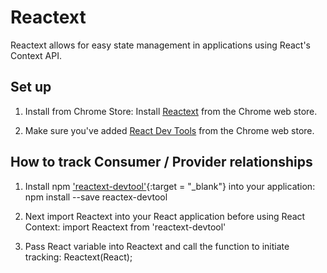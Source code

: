 # Reactext
Reactext allows for easy state management in applications using React's Context API. 

## Set up

1. Install from Chrome Store: Install [Reactext](https://chrome.google.com/webstore/detail/reactext/dhadgcdngabjfldgcpdmdldpmhfkmbpj) from the Chrome web store.

2. Make sure you've added [React Dev Tools](https://chrome.google.com/webstore/detail/react-developer-tools/fmkadmapgofadopljbjfkapdkoienihi) from the Chrome web store. 

## How to track Consumer / Provider relationships

1. Install npm ['reactext-devtool'](https://libraries.io/npm/reactext-devtool){:target = "_blank"} into your application:
      npm install --save reactex-devtool

2. Next import Reactext into your React application before using React Context: 
      import Reactext from 'reactext-devtool'
      
3. Pass React variable into Reactext and call the function to initiate tracking:
      Reactext(React);
